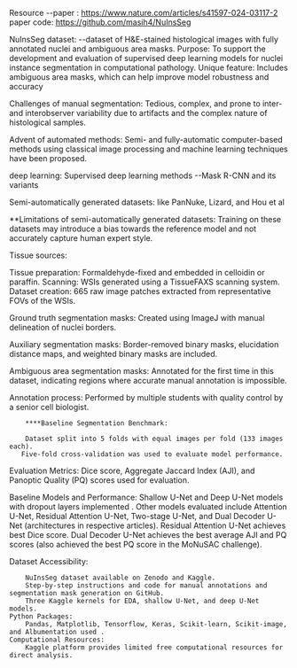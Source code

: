 Resource 
--paper : https://www.nature.com/articles/s41597-024-03117-2
 paper code: https://github.com/masih4/NuInsSeg

NuInsSeg dataset:
--dataset of H&E-stained histological images with fully annotated nuclei and ambiguous area masks.
Purpose: To support the development and evaluation of supervised deep learning models for nuclei instance segmentation in computational pathology.
Unique feature: Includes ambiguous area masks, which can help improve model robustness and accuracy


Challenges of manual segmentation: Tedious, complex, and prone to inter- and interobserver variability due to artifacts and the complex nature of histological samples.

Advent of automated methods: Semi- and fully-automatic computer-based methods using classical image processing and machine learning techniques have been proposed.

deep learning: Supervised deep learning methods
                         --Mask R-CNN and its variants




Semi-automatically generated datasets: like PanNuke, Lizard, and Hou et al

**Limitations of semi-automatically generated datasets: Training on these datasets may introduce a bias towards the reference model and not accurately capture human expert style.



Tissue sources:

Tissue preparation: Formaldehyde-fixed and embedded in celloidin or paraffin.
Scanning: WSIs generated using a TissueFAXS scanning system.
Dataset creation: 665 raw image patches extracted from representative FOVs of the WSIs.

Ground truth segmentation masks: Created using ImageJ with manual delineation of nuclei borders.

Auxiliary segmentation masks: Border-removed binary masks, elucidation distance maps, and weighted binary masks are included.

Ambiguous area segmentation masks: Annotated for the first time in this dataset, indicating regions where accurate manual annotation is impossible.

Annotation process: Performed by multiple students with quality control by a senior cell biologist.


        ****Baseline Segmentation Benchmark:

        Dataset split into 5 folds with equal images per fold (133 images each).
       Five-fold cross-validation was used to evaluate model performance.
    
Evaluation Metrics:
        Dice score, Aggregate Jaccard Index (AJI), and Panoptic Quality (PQ) scores used for evaluation.

 Baseline Models and Performance:
        Shallow U-Net and Deep U-Net models with dropout layers implemented .
        Other models evaluated include Attention U-Net, Residual Attention U-Net, Two-stage U-Net, and Dual Decoder U-Net (architectures in respective articles).
        Residual Attention U-Net achieves best Dice score.
        Dual Decoder U-Net achieves the best average AJI and PQ scores (also achieved the best PQ score in the MoNuSAC challenge).
    
Dataset Accessibility:

        NuInsSeg dataset available on Zenodo and Kaggle.
        Step-by-step instructions and code for manual annotations and segmentation mask generation on GitHub.
        Three Kaggle kernels for EDA, shallow U-Net, and deep U-Net models.
    Python Packages:
        Pandas, Matplotlib, Tensorflow, Keras, Scikit-learn, Scikit-image, and Albumentation used .
    Computational Resources:
        Kaggle platform provides limited free computational resources for direct analysis.
     
   


